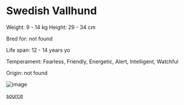 # Swedish Vallhund

Weight: 9 - 14 kg
Height: 29 - 34 cm

Bred for: not found 

Life span: 12 - 14 years yo

Temperament: Fearless, Friendly, Energetic, Alert, Intelligent, Watchful

Origin: not found

![image](https://cdn2.thedogapi.com/images/HJ-Dix94Q_1280.jpg)

[source](https://api.thedogapi.com/v1/breeds/242)
